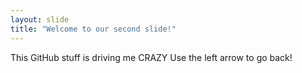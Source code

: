 ```yaml
---
layout: slide
title: "Welcome to our second slide!"
---
```

This GitHub stuff is driving me CRAZY
Use the left arrow to go back!
